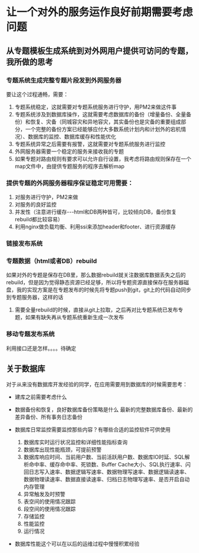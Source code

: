 # 让一个对外的服务运作良好前期需要考虑问题

## 从专题模板生成系统到对外网用户提供可访问的专题，我所做的思考

### 专题系统生成完整专题片段发到外网服务器

要让这个过程通畅，需要：
1. 专题系统稳定，这就需要对专题系统服务进行守护，用PM2来做这件事
2. 专题系统涉及到数据库操作，这就需要考虑数据库的备份（增量备份、全量备份）和恢复、灾备（同城容灾和异地容灾，其实备份也是灾备的重要组成部分，一个完整的备份方案已经能够应付大多数系统计划内和计划外的宕机情况）、数据库的监控、数据库缓存和性能优化
3. 专题系统异常之后需要有报警，这就需要对专题系统服务进行监控
4. 外网服务器需要一个稳定的服务来接收我的专题
5. 如果专题对路由规则有要求可以允许自行设置，我考虑将路由规则保存在一个map文件中，由提供专题服务的程序去解析map

### 提供专题的外网服务器程序保证稳定可用需要：

1. 对服务进行守护，PM2来做
2. 对服务的良好监控
3. 并发性（注意进行缓存---html和DB两种皆可，比较倾向DB，备份恢复rebuild都比较容易）
4. 利用nginx做负载均衡、利用ssi来添加header和footer、进行资源缓存

### 链接发布系统

### 专题数据（html或者DB）rebuild
如果对外的专题是保存在DB里，那么数据rebuild就关注数据库数据丢失之后的rebuild，但是因为觉得静态资源已经足够，所以将专题资源直接保存在服务器磁盘，我的实现方案是在专题发布的时候先将专题push到git，git上的代码自动同步到专题服务器，这样的话

1. 需要全量rebuild的时候，直接从git上拉取，之后再对比专题系统已发布专题，如果有缺失再从专题系统重新生成一次发布

### 移动专题发布系统
利用接口还是怎样。。。。待确定

## 关于数据库

对于从来没有数据库开发经验的同学，在应用需要用到数据库的时候需要思考：

* 建库之前需要考虑什么


* 数据备份和恢复，良好数据库备份策略是什么
最新的完整数据库备份、最新的差异备份、所有事务日志备份

* 数据库日常监控需要监控那些内容？有哪些合适的监控软件可供使用

	1. 数据库实时运行状况监控和详细性能指标查询
	2. 数据库出现性能瓶颈，可提前预警
	3. 数据库响应时间、当前用户数、当前活跃用户数、数据库IO时延、SQL解析命中率、缓存命中率、死锁数、Buffer Cache大小、SQL执行速率、闪回日志写入速率、数据逻辑写速率、数据物理写速率、数据逻辑读速率、数据物理读速率、数据直接读速率、归档日志物理写速率、是否开启自动内存管理
	4. 异常触发及时预警
	5. 表空间的使用情况跟踪
	6. 段空间的使用情况跟踪
	7. 存储监控
	8. 性能监控
	9. 运行情况

* 数据库性能这个可以在以后的运维过程中慢慢积累经验


